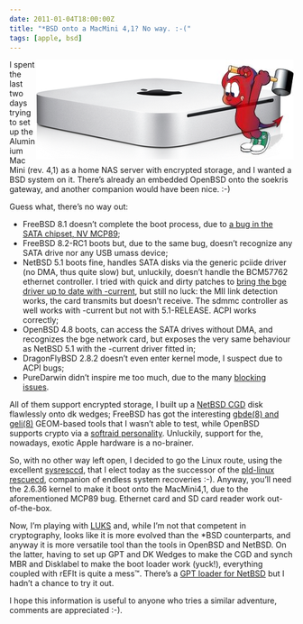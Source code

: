 ```yaml
---
date: 2011-01-04T18:00:00Z
title: "*BSD onto a MacMini 4,1? No way. :-("
tags: [apple, bsd]
---
```


<img src="mini-daemon.png" style="float: right" />

<p>I spent the last two days trying to set up the Aluminium Mac Mini (rev. 4,1)
as a home <span class="caps">NAS</span> server with encrypted storage, and I
wanted a <span class="caps">BSD</span> system on it. There&#8217;s already an
embedded OpenBSD onto the soekris gateway, and another companion would have
been nice. :-)</p>

<p>Guess what, there&#8217;s no way out:</p>

<ul> <li>FreeBSD 8.1 doesn&#8217;t complete the boot process, due to <a
href="http://wiki.freebsd.org/AppleMacbook">a bug in the <span
class="caps">SATA</span> chipset, <span class="caps">NV MCP89</span></a>;</li>
<li>FreeBSD 8.2-RC1 boots but, due to the same bug, doesn&#8217;t recognize any
<span class="caps">SATA</span> drive nor any <span class="caps">USB</span>
umass device;</li> <li>NetBSD 5.1 boots fine, handles <span
class="caps">SATA</span> disks via the generic pciide driver (no <span
class="caps">DMA</span>, thus quite slow) but, unluckily, doesn&#8217;t handle
the <span class="caps">BCM57762</span> ethernet controller. I tried with quick
and dirty patches to <a
href="http://code.bsd64.org/cvsweb/netbsd/src/sys/dev/pci/if_bge.c">bring the
bge driver up to date with -current</a>, but still no luck: the <span
class="caps">MII</span> link detection works, the card transmits but
doesn&#8217;t receive. The sdmmc controller as well works with -current but not
with 5.1-RELEASE. <span class="caps">ACPI</span> works correctly;</li>
<li>OpenBSD 4.8 boots, can access the <span class="caps">SATA</span> drives
without <span class="caps">DMA</span>, and recognizes the bge network card, but
exposes the very same behaviour as NetBSD 5.1 with the -current driver fitted
in;</li> <li>DragonFlyBSD 2.8.2 doesn&#8217;t even enter kernel mode, I suspect
due to <span class="caps">ACPI</span> bugs;</li> <li>PureDarwin didn&#8217;t
inspire me too much, due to the many <a
href="http://www.puredarwin.org/blockers">blocking issues</a>.</li> </ul>

<p>All of them support encrypted storage, I built up a <a
href="http://netbsd.gw.com/cgi-bin/man-cgi?cgd+4+NetBSD-5.0">NetBSD <span
class="caps">CGD</span></a> disk flawlessly onto dk wedges; FreeBSD has got the
interesting <a
href="http://www.freebsd.org/doc/handbook/disks-encrypting.html">gbde(8) and
geli(8)</a> GEOM-based tools that I wasn&#8217;t able to test, while OpenBSD
supports crypto via a <a
href="http://www.openbsd.org/cgi-bin/man.cgi?query=softraid&amp;sektion=4">softraid
personality</a>. Unluckily, support for the, nowadays, exotic Apple hardware is
a no-brainer.</p>

<p>So, with no other way left open, I decided to go the Linux route, using the
excellent <a href="http://sysresccd.org/">sysresccd</a>, that I elect today as
the successor of the <a href="http://rescuecd.pld-linux.org/">pld-linux
rescuecd</a>, companion of endless system recoveries :-). Anyway, you&#8217;ll
need the 2.6.36 kernel to make it boot onto the MacMini4,1, due to the
aforementioned <span class="caps">MCP89</span> bug. Ethernet card and SD card
reader work out-of-the-box.</p>

<p>Now, I&#8217;m playing with <a
href="http://code.google.com/p/cryptsetup/wiki/FrequentlyAskedQuestions"><span
class="caps">LUKS</span></a> and, while I&#8217;m not that competent in
cryptography, looks like it is more evolved than the *BSD counterparts, and
anyway it is more versatile tool than the tools in OpenBSD and NetBSD. On the
latter, having to set up <span class="caps">GPT</span> and DK Wedges to make
the <span class="caps">CGD</span> and synch <span class="caps">MBR</span> and
Disklabel to make the boot loader work (yuck!), everything coupled with rEFIt
is quite a mess&#8482;. There&#8217;s a <a
href="http://www.netbsd.org/~mishka/gptboot/howto.html"><span
class="caps">GPT</span> loader for NetBSD</a> but I hadn&#8217;t a chance to
try it out.</p>

<p>I hope this information is useful to anyone who tries a similar adventure,
comments are appreciated :-).</p>

